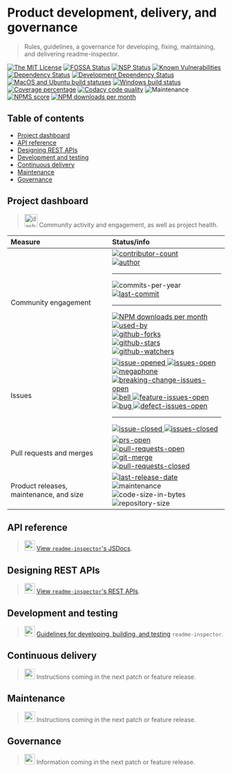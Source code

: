 # Product development, delivery, and governance

> Rules, guidelines, a governance for developing, fixing, maintaining, and delivering readme-inspector.

[![The MIT License][license-image]][license-url]
[![FOSSA Status][fossa-image]][fossa-url]
[![NSP Status][nsp-image]][nsp-url]
[![Known Vulnerabilities][vulnerabilities-image]][vulnerabilities-url]<br>
[![Dependency Status][daviddm-image]][daviddm-url]
[![Development Dependency Status][daviddm-dev-image]][daviddm-dev-url]<br>
[![MacOS and Ubuntu build statuses][travis-image]][travis-url]
[![Windows build status][appveyor-image]][appveyor-url]
[![Coverage percentage][codacy-coverage-image]][codacy-url]
[![Codacy code quality][codacy-image]][codacy-url]
![Maintenance][maintenance-image]<br>
[![NPMS score][npms-image]][npms-url]
[![NPM downloads per month][npm-downloads-month]][npm-url]

## Table of contents

<!-- 🚫 AUTO-GENERATED-CONTENT:START (TOC:excludeText=Table of contents) -->
- [Project dashboard](#project-dashboard)
- [API reference](#api-reference)
- [Designing REST APIs](#designing-rest-apis)
- [Development and testing](#development-and-testing)
- [Continuous delivery](#continuous-delivery)
- [Maintenance](#maintenance)
- [Governance](#governance)
<!-- 🚫 AUTO-GENERATED-CONTENT:END -->

## Project dashboard

> <img align="bottom" alt="dashboard" height="30" width="30" src="https://cdnjs.cloudflare.com/ajax/libs/octicons/4.4.0/svg/dashboard.svg"> Community activity and engagement, as well as project health.

| Measure                                 | Status/info                                                                                                                                                                                                                                                                                                                                                                                                                                                                                                                        |
| :-------------------------------------- | :--------------------------------------------------------------------------------------------------------------------------------------------------------------------------------------------------------------------------------------------------------------------------------------------------------------------------------------------------------------------------------------------------------------------------------------------------------------------------------------------------------------------------------- |
| Community engagement                    | [![contributor-count][contributor-count-image]][contributor-count-url]<br>[![author][author-image]][author-url]<hr>![commits-per-year][commit-activity-one-year-image]<br>[![last-commit][commit-last-image]][commit-last-url]<hr>[![NPM downloads per month][npm-downloads-month]][npm-url]<br>[![used-by][used-by-image]][used-by-url]<br>[![github-forks][github-forks-image]][github-forks-url]<br>[![github-stars][github-stars-image]][github-stars-url]<br>[![github-watchers][github-watchers-image]][github-watchers-url] |
| Issues                                  | [![issue-opened][octicon-issue-opened] ![issues-open][issues-open-image]][issues-open-url]<br>[![megaphone][octicon-megaphone] ![breaking-change-issues-open][issues-open-breaking-change-image]][issues-open-breaking-change-url]<br>[![bell][octicon-bell] ![feature-issues-open][issues-open-feature-image]][issues-open-url]<br>[![bug][octicon-bug] ![defect-issues-open][issues-open-defect-image]][issues-open-url]<hr>[![issue-closed][octicon-issue-closed] ![issues-closed][issues-closed-image]][issues-closed-url]     |
| Pull requests and merges                | [![prs-open][octicon-git-pull-request] ![pull-requests-open][pull-requests-open-image]][pull-requests-open-url]<br>[![git-merge][octicon-git-merge] ![pull-requests-closed][pull-requests-closed-image]][pull-requests-closed-url]                                                                                                                                                                                                                                                                                                 |
| Product releases, maintenance, and size | [![last-release-date][release-date-image]][releases-url]<br>![maintenance][maintenance-image]<br>![code-size-in-bytes][code-size-bytes-image]<br>![repository-size][repo-size-bytes-image]<br>                                                                                                                                                                                                                                                                                                                                     |

## API reference

> <img align="bottom" alt="gear" height="24" width="24" src="https://cdnjs.cloudflare.com/ajax/libs/octicons/4.4.0/svg/gear.svg"> [View `readme-inspector`'s JSDocs][api-jsdocs-url].

## Designing REST APIs

> <img align="bottom" alt="radio-tower" height="24" width="24" src="https://cdnjs.cloudflare.com/ajax/libs/octicons/4.4.0/svg/radio-tower.svg"> [View `readme-inspector`'s REST APIs](project/API.md).

## Development and testing

> <img align="bottom" alt="beaker" height="24" width="24" src="https://cdnjs.cloudflare.com/ajax/libs/octicons/4.4.0/svg/beaker.svg"> [Guidelines for developing, building, and testing](project/DEVELOPERS.md) `readme-inspector`.

## Continuous delivery

> <img align="bottom" alt="squirrel" height="24" width="24" src="https://cdnjs.cloudflare.com/ajax/libs/octicons/4.4.0/svg/squirrel.svg"> Instructions coming in the next patch or feature release.

## Maintenance

> <img align="bottom" alt="repo" height="24" width="24" src="https://cdnjs.cloudflare.com/ajax/libs/octicons/4.4.0/svg/repo.svg"> Instructions coming in the next patch or feature release.

## Governance

> <img align="bottom" alt="organization" height="24" width="24" src="https://cdnjs.cloudflare.com/ajax/libs/octicons/4.4.0/svg/organization.svg"> Information coming in the next patch or feature release.

<!-- ⛔️ link references ⛔️  -->

[api-jsdocs-url]: https://commonality.github.io/readme-inspector/api/readme-inspector/2.0.0/module-readme-inspector.html

<!-- 🔗 ci services 🔗 -->

[appveyor-image]: https://img.shields.io/appveyor/ci/gregswindle/readme-inspector.svg?style=flat-square&logo=appveyor&label=windows%20build
[appveyor-url]: https://ci.appveyor.com/project/gregswindle/readme-inspector
[codacy-coverage-image]: https://img.shields.io/codacy/coverage/21f517a2d5bf4304895f40c5cbb596c4.svg?style=flat-square
[codacy-image]: https://img.shields.io/codacy/grade/21f517a2d5bf4304895f40c5cbb596c4.svg?style=flat-square
[codacy-url]: https://www.codacy.com/app/greg_7/readme-inspector?utm_source=github.com&utm_medium=referral&utm_content=commonality/readme-inspector&utm_campaign=Badge_Grade
[coveralls-image]: https://img.shields.io/coveralls/github/commonality/readme-inspector/master.svg
[coveralls-url]: https://coveralls.io/r/commonality/readme-inspector
[daviddm-dev-image]: https://david-dm.org/commonality/readme-inspector/dev-status.svg?theme=shields.io&style=flat-square
[daviddm-dev-url]: https://david-dm.org/commonality/readme-inspector?type=dev
[daviddm-image]: https://david-dm.org/commonality/readme-inspector.svg?theme=shields.io&style=flat-square
[daviddm-url]: https://david-dm.org/commonality/readme-inspector
[fossa-image]: https://app.fossa.io/api/projects/git%2Bgithub.com%2Fcommonality%2Freadme-inspector.svg?type=shield&style=flat-square
[fossa-url]: https://app.fossa.io/projects/git%2Bgithub.com%2Fcommonality%2Freadme-inspector?ref=badge_shield
[github-release-image]: https://img.shields.io/github/release/commonality/readme-inspector.svg?style=flat-square
[github-release-url]: https://github.com/commonality/readme-inspector/releases/latest
[license-image]: https://img.shields.io/badge/license-MIT-blue.svg?style=flat-square
[license-url]: http://opensource.org/licenses/MIT
[notice-url]: https://app.fossa.io/reports/07123904-7d26-40a6-b6af-c74e82a53789
[npm-image]: https://img.shields.io/npm/v/readme-inspector.svg?style=flat-square
[npm-url]: https://npmjs.org/package/readme-inspector
[npms-image]: https://badges.npms.io/readme-inspector.svg?style=flat-square
[npms-url]: https://npms.io/search?q=readme-inspector
[nsp-image]: https://nodesecurity.io/orgs/commonality/projects/a2aa0184-ae94-4307-8b87-f0e12324368a/badge
[nsp-url]: https://nodesecurity.io/orgs/commonality/projects/a2aa0184-ae94-4307-8b87-f0e12324368a
[travis-image]: https://img.shields.io/travis/commonality/readme-inspector.svg?branch=master&style=flat-square&label=macOS%20%7C%20ubuntu%20builds&logo=travis
[travis-url]: https://travis-ci.org/commonality/readme-inspector
[vulnerabilities-image]: https://snyk.io/test/github/commonality/readme-inspector/badge.svg?style=flat-square&targetFile=package.json
[vulnerabilities-url]: https://snyk.io/test/github/commonality/readme-inspector?targetFile=package.json

<!-- 🔗 project statistics 🔗 -->

[author-image]: https://img.shields.io/github/issues/detail/u/commonality/readme-inspector/1.svg?style=social
[author-url]: https://github.com/gregswindle
[code-size-bytes-image]: https://img.shields.io/github/languages/code-size/commonality/readme-inspector.svg?style=flat-square
[commit-activity-one-year-image]: https://img.shields.io/github/commit-activity/y/commonality/readme-inspector.svg?style=social
[commit-last-image]: https://img.shields.io/github/last-commit/commonality/readme-inspector.svg?style=social
[commit-last-url]: https://github.com/commonality/readme-inspector/graphs/commit-activity
[contributor-count-image]: https://img.shields.io/github/contributors/commonality/readme-inspector.svg?style=social
[contributor-count-url]: https://github.com/commonality/readme-inspector/graphs/contributors
[github-forks-image]: https://img.shields.io/github/forks/commonality/readme-inspector.svg?style=social&label=Forks
[github-forks-url]: https://github.com/commonality/readme-inspector/network/members
[github-stars-image]: https://img.shields.io/github/stars/commonality/readme-inspector.svg?style=social&label=Stars
[github-stars-url]: https://github.com/commonality/readme-inspector/stargazers
[github-watchers-image]: https://img.shields.io/github/watchers/commonality/readme-inspector.svg?style=social&label=Watchers
[github-watchers-url]: https://github.com/commonality/readme-inspector/watchers
[issues-closed-image]: https://img.shields.io/github/issues-closed/commonality/readme-inspector.svg?style=flat-square
[issues-closed-url]: https://github.com/commonality/readme-inspector/issues?q=is%3Aissue+sort%3Aupdated-desc+is%3Aclosed
[issues-open-breaking-change-image]: https://img.shields.io/github/issues/commonality/readme-inspector/type%3A%20breaking%20change.svg?style=flat-square&colorB=b60205
[issues-open-breaking-change-url]: https://github.com/commonality/readme-inspector/labels/type%3A%20breaking%20change
[issues-open-defect-image]: https://img.shields.io/github/issues/commonality/readme-inspector/type:%20defect.svg?style=flat-square&colorB=e99695
[issues-open-defect-url]: https://github.com/commonality/readme-inspector/labels/type%3A%20defect
[issues-open-feature-image]: https://img.shields.io/github/issues/commonality/readme-inspector/type:%20feature.svg?style=flat-square&colorB=5319e7
[issues-open-feature-url]: https://github.com/commonality/readme-inspector/labels/type%3A%20feature
[issues-open-image]: https://img.shields.io/github/issues/commonality/readme-inspector.svg?style=flat-square
[issues-open-url]: https://github.com/commonality/readme-inspector/issues?q=is%3Aissue+is%3Aopen+sort%3Aupdated-desc
[language-count-image]: https://img.shields.io/github/languages/count/commonality/readme-inspector.svg?style=flat-square
[language-top-image]: https://img.shields.io/github/languages/top/commonality/readme-inspector.svg?style=flat-square
[language-top-url]: https://github.com/commonality/readme-inspector/search?l=javascript
[maintenance-image]: https://img.shields.io/maintenance/readme-inspector/2018.svg?style=flat-square
[maintenance-image]: https://img.shields.io/maintenance/readme-inspector/2018.svg?style=flat-square
[npm-downloads-month]: https://img.shields.io/npm/dm/readme-inspector.svg?style=social
[npm-downloads-year]: https://img.shields.io/npm/dy/readme-inspector.svg?style=social
[pull-requests-closed-image]: https://img.shields.io/github/issues-pr-closed/commonality/readme-inspector.svg?style=flat-square
[pull-requests-closed-url]: https://github.com/commonality/readme-inspector/pulls?q=is%3Apr+sort%3Aupdated-desc+is%3Aclosed
[pull-requests-open-image]: https://img.shields.io/github/issues-pr/commonality/readme-inspector.svg?style=flat-square
[pull-requests-open-url]: https://github.com/commonality/readme-inspector/pulls?q=is%3Apr+is%3Aopen+sort%3Aupdated-desc
[release-date-image]: https://img.shields.io/github/release-date/commonality/readme-inspector.svg?style=flat-square
[releases-url]: https://github.com/commonality/readme-inspector/releases
[repo-size-bytes-image]: https://img.shields.io/github/repo-size/commonality/readme-inspector.svg?style=flat-square
[used-by-image]: https://img.shields.io/sourcegraph/rrc/github.com/commonality/readme-inspector.svg?style=social
[used-by-url]: https://www.npmjs.com/browse/depended/readme-inspector

<!-- 🔗 octicon images 🔗 -->

[octicon-alert]: https://cdnjs.cloudflare.com/ajax/libs/octicons/4.4.0/svg/alert.svg
[octicon-arrow-down]: https://cdnjs.cloudflare.com/ajax/libs/octicons/4.4.0/svg/arrow-down.svg
[octicon-arrow-left]: https://cdnjs.cloudflare.com/ajax/libs/octicons/4.4.0/svg/arrow-left.svg
[octicon-arrow-right]: https://cdnjs.cloudflare.com/ajax/libs/octicons/4.4.0/svg/arrow-right.svg
[octicon-arrow-small-down]: https://cdnjs.cloudflare.com/ajax/libs/octicons/4.4.0/svg/arrow-small-down.svg
[octicon-arrow-small-left]: https://cdnjs.cloudflare.com/ajax/libs/octicons/4.4.0/svg/arrow-small-left.svg
[octicon-arrow-small-right]: https://cdnjs.cloudflare.com/ajax/libs/octicons/4.4.0/svg/arrow-small-right.svg
[octicon-arrow-small-up]: https://cdnjs.cloudflare.com/ajax/libs/octicons/4.4.0/svg/arrow-small-up.svg
[octicon-arrow-up]: https://cdnjs.cloudflare.com/ajax/libs/octicons/4.4.0/svg/arrow-up.svg
[octicon-beaker]: https://cdnjs.cloudflare.com/ajax/libs/octicons/4.4.0/svg/beaker.svg
[octicon-bell]: https://cdnjs.cloudflare.com/ajax/libs/octicons/4.4.0/svg/bell.svg
[octicon-bold]: https://cdnjs.cloudflare.com/ajax/libs/octicons/4.4.0/svg/bold.svg
[octicon-book]: https://cdnjs.cloudflare.com/ajax/libs/octicons/4.4.0/svg/book.svg
[octicon-bookmark]: https://cdnjs.cloudflare.com/ajax/libs/octicons/4.4.0/svg/bookmark.svg
[octicon-briefcase]: https://cdnjs.cloudflare.com/ajax/libs/octicons/4.4.0/svg/briefcase.svg
[octicon-broadcast]: https://cdnjs.cloudflare.com/ajax/libs/octicons/4.4.0/svg/broadcast.svg
[octicon-browser]: https://cdnjs.cloudflare.com/ajax/libs/octicons/4.4.0/svg/browser.svg
[octicon-bug]: https://cdnjs.cloudflare.com/ajax/libs/octicons/4.4.0/svg/bug.svg
[octicon-calendar]: https://cdnjs.cloudflare.com/ajax/libs/octicons/4.4.0/svg/calendar.svg
[octicon-check]: https://cdnjs.cloudflare.com/ajax/libs/octicons/4.4.0/svg/check.svg
[octicon-checklist]: https://cdnjs.cloudflare.com/ajax/libs/octicons/4.4.0/svg/checklist.svg
[octicon-chevron-down]: https://cdnjs.cloudflare.com/ajax/libs/octicons/4.4.0/svg/chevron-down.svg
[octicon-chevron-left]: https://cdnjs.cloudflare.com/ajax/libs/octicons/4.4.0/svg/chevron-left.svg
[octicon-chevron-right]: https://cdnjs.cloudflare.com/ajax/libs/octicons/4.4.0/svg/chevron-right.svg
[octicon-chevron-up]: https://cdnjs.cloudflare.com/ajax/libs/octicons/4.4.0/svg/chevron-up.svg
[octicon-circle-slash]: https://cdnjs.cloudflare.com/ajax/libs/octicons/4.4.0/svg/circle-slash.svg
[octicon-circuit-board]: https://cdnjs.cloudflare.com/ajax/libs/octicons/4.4.0/svg/circuit-board.svg
[octicon-clippy]: https://cdnjs.cloudflare.com/ajax/libs/octicons/4.4.0/svg/clippy.svg
[octicon-clock]: https://cdnjs.cloudflare.com/ajax/libs/octicons/4.4.0/svg/clock.svg
[octicon-cloud-download]: https://cdnjs.cloudflare.com/ajax/libs/octicons/4.4.0/svg/cloud-download.svg
[octicon-cloud-upload]: https://cdnjs.cloudflare.com/ajax/libs/octicons/4.4.0/svg/cloud-upload.svg
[octicon-code]: https://cdnjs.cloudflare.com/ajax/libs/octicons/4.4.0/svg/code.svg
[octicon-comment-discussion]: https://cdnjs.cloudflare.com/ajax/libs/octicons/4.4.0/svg/comment-discussion.svg
[octicon-comment]: https://cdnjs.cloudflare.com/ajax/libs/octicons/4.4.0/svg/comment.svg
[octicon-credit-card]: https://cdnjs.cloudflare.com/ajax/libs/octicons/4.4.0/svg/credit-card.svg
[octicon-dash]: https://cdnjs.cloudflare.com/ajax/libs/octicons/4.4.0/svg/dash.svg
[octicon-dashboard]: https://cdnjs.cloudflare.com/ajax/libs/octicons/4.4.0/svg/dashboard.svg
[octicon-database]: https://cdnjs.cloudflare.com/ajax/libs/octicons/4.4.0/svg/database.svg
[octicon-desktop-download]: https://cdnjs.cloudflare.com/ajax/libs/octicons/4.4.0/svg/desktop-download.svg
[octicon-device-camera-video]: https://cdnjs.cloudflare.com/ajax/libs/octicons/4.4.0/svg/device-camera-video.svg
[octicon-device-camera]: https://cdnjs.cloudflare.com/ajax/libs/octicons/4.4.0/svg/device-camera.svg
[octicon-device-desktop]: https://cdnjs.cloudflare.com/ajax/libs/octicons/4.4.0/svg/device-desktop.svg
[octicon-device-mobile]: https://cdnjs.cloudflare.com/ajax/libs/octicons/4.4.0/svg/device-mobile.svg
[octicon-diff-added]: https://cdnjs.cloudflare.com/ajax/libs/octicons/4.4.0/svg/diff-added.svg
[octicon-diff-ignored]: https://cdnjs.cloudflare.com/ajax/libs/octicons/4.4.0/svg/diff-ignored.svg
[octicon-diff-modified]: https://cdnjs.cloudflare.com/ajax/libs/octicons/4.4.0/svg/diff-modified.svg
[octicon-diff-removed]: https://cdnjs.cloudflare.com/ajax/libs/octicons/4.4.0/svg/diff-removed.svg
[octicon-diff-renamed]: https://cdnjs.cloudflare.com/ajax/libs/octicons/4.4.0/svg/diff-renamed.svg
[octicon-diff]: https://cdnjs.cloudflare.com/ajax/libs/octicons/4.4.0/svg/diff.svg
[octicon-ellipses]: https://cdnjs.cloudflare.com/ajax/libs/octicons/4.4.0/svg/ellipses.svg
[octicon-ellipsis]: https://cdnjs.cloudflare.com/ajax/libs/octicons/4.4.0/svg/ellipsis.svg
[octicon-eye]: https://cdnjs.cloudflare.com/ajax/libs/octicons/4.4.0/svg/eye.svg
[octicon-file-binary]: https://cdnjs.cloudflare.com/ajax/libs/octicons/4.4.0/svg/file-binary.svg
[octicon-file-code]: https://cdnjs.cloudflare.com/ajax/libs/octicons/4.4.0/svg/file-code.svg
[octicon-file-directory]: https://cdnjs.cloudflare.com/ajax/libs/octicons/4.4.0/svg/file-directory.svg
[octicon-file-media]: https://cdnjs.cloudflare.com/ajax/libs/octicons/4.4.0/svg/file-media.svg
[octicon-file-pdf]: https://cdnjs.cloudflare.com/ajax/libs/octicons/4.4.0/svg/file-pdf.svg
[octicon-file-submodule]: https://cdnjs.cloudflare.com/ajax/libs/octicons/4.4.0/svg/file-submodule.svg
[octicon-file-symlink-directory]: https://cdnjs.cloudflare.com/ajax/libs/octicons/4.4.0/svg/file-symlink-directory.svg
[octicon-file-symlink-file]: https://cdnjs.cloudflare.com/ajax/libs/octicons/4.4.0/svg/file-symlink-file.svg
[octicon-file-text]: https://cdnjs.cloudflare.com/ajax/libs/octicons/4.4.0/svg/file-text.svg
[octicon-file-zip]: https://cdnjs.cloudflare.com/ajax/libs/octicons/4.4.0/svg/file-zip.svg
[octicon-file]: https://cdnjs.cloudflare.com/ajax/libs/octicons/4.4.0/svg/file.svg
[octicon-flame]: https://cdnjs.cloudflare.com/ajax/libs/octicons/4.4.0/svg/flame.svg
[octicon-fold]: https://cdnjs.cloudflare.com/ajax/libs/octicons/4.4.0/svg/fold.svg
[octicon-gear]: https://cdnjs.cloudflare.com/ajax/libs/octicons/4.4.0/svg/gear.svg
[octicon-gift]: https://cdnjs.cloudflare.com/ajax/libs/octicons/4.4.0/svg/gift.svg
[octicon-gist-secret]: https://cdnjs.cloudflare.com/ajax/libs/octicons/4.4.0/svg/gist-secret.svg
[octicon-gist]: https://cdnjs.cloudflare.com/ajax/libs/octicons/4.4.0/svg/gist.svg
[octicon-git-branch]: https://cdnjs.cloudflare.com/ajax/libs/octicons/4.4.0/svg/git-branch.svg
[octicon-git-commit]: https://cdnjs.cloudflare.com/ajax/libs/octicons/4.4.0/svg/git-commit.svg
[octicon-git-compare]: https://cdnjs.cloudflare.com/ajax/libs/octicons/4.4.0/svg/git-compare.svg
[octicon-git-merge]: https://cdnjs.cloudflare.com/ajax/libs/octicons/4.4.0/svg/git-merge.svg
[octicon-git-pull-request]: https://cdnjs.cloudflare.com/ajax/libs/octicons/4.4.0/svg/git-pull-request.svg
[octicon-globe]: https://cdnjs.cloudflare.com/ajax/libs/octicons/4.4.0/svg/globe.svg
[octicon-grabber]: https://cdnjs.cloudflare.com/ajax/libs/octicons/4.4.0/svg/grabber.svg
[octicon-graph]: https://cdnjs.cloudflare.com/ajax/libs/octicons/4.4.0/svg/graph.svg
[octicon-heart]: https://cdnjs.cloudflare.com/ajax/libs/octicons/4.4.0/svg/heart.svg
[octicon-history]: https://cdnjs.cloudflare.com/ajax/libs/octicons/4.4.0/svg/history.svg
[octicon-home]: https://cdnjs.cloudflare.com/ajax/libs/octicons/4.4.0/svg/home.svg
[octicon-horizontal-rule]: https://cdnjs.cloudflare.com/ajax/libs/octicons/4.4.0/svg/horizontal-rule.svg
[octicon-hubot]: https://cdnjs.cloudflare.com/ajax/libs/octicons/4.4.0/svg/hubot.svg
[octicon-inbox]: https://cdnjs.cloudflare.com/ajax/libs/octicons/4.4.0/svg/inbox.svg
[octicon-info]: https://cdnjs.cloudflare.com/ajax/libs/octicons/4.4.0/svg/info.svg
[octicon-issue-closed]: https://cdnjs.cloudflare.com/ajax/libs/octicons/4.4.0/svg/issue-closed.svg
[octicon-issue-opened]: https://cdnjs.cloudflare.com/ajax/libs/octicons/4.4.0/svg/issue-opened.svg
[octicon-issue-reopened]: https://cdnjs.cloudflare.com/ajax/libs/octicons/4.4.0/svg/issue-reopened.svg
[octicon-italic]: https://cdnjs.cloudflare.com/ajax/libs/octicons/4.4.0/svg/italic.svg
[octicon-jersey]: https://cdnjs.cloudflare.com/ajax/libs/octicons/4.4.0/svg/jersey.svg
[octicon-key]: https://cdnjs.cloudflare.com/ajax/libs/octicons/4.4.0/svg/key.svg
[octicon-keyboard]: https://cdnjs.cloudflare.com/ajax/libs/octicons/4.4.0/svg/keyboard.svg
[octicon-law]: https://cdnjs.cloudflare.com/ajax/libs/octicons/4.4.0/svg/law.svg
[octicon-light-bulb]: https://cdnjs.cloudflare.com/ajax/libs/octicons/4.4.0/svg/light-bulb.svg
[octicon-link-external]: https://cdnjs.cloudflare.com/ajax/libs/octicons/4.4.0/svg/link-external.svg
[octicon-link]: https://cdnjs.cloudflare.com/ajax/libs/octicons/4.4.0/svg/link.svg
[octicon-list-ordered]: https://cdnjs.cloudflare.com/ajax/libs/octicons/4.4.0/svg/list-ordered.svg
[octicon-list-unordered]: https://cdnjs.cloudflare.com/ajax/libs/octicons/4.4.0/svg/list-unordered.svg
[octicon-location]: https://cdnjs.cloudflare.com/ajax/libs/octicons/4.4.0/svg/location.svg
[octicon-lock]: https://cdnjs.cloudflare.com/ajax/libs/octicons/4.4.0/svg/lock.svg
[octicon-logo-gist]: https://cdnjs.cloudflare.com/ajax/libs/octicons/4.4.0/svg/logo-gist.svg
[octicon-logo-github]: https://cdnjs.cloudflare.com/ajax/libs/octicons/4.4.0/svg/logo-github.svg
[octicon-mail-read]: https://cdnjs.cloudflare.com/ajax/libs/octicons/4.4.0/svg/mail-read.svg
[octicon-mail-reply]: https://cdnjs.cloudflare.com/ajax/libs/octicons/4.4.0/svg/mail-reply.svg
[octicon-mail]: https://cdnjs.cloudflare.com/ajax/libs/octicons/4.4.0/svg/mail.svg
[octicon-mark-github]: https://cdnjs.cloudflare.com/ajax/libs/octicons/4.4.0/svg/mark-github.svg
[octicon-markdown]: https://cdnjs.cloudflare.com/ajax/libs/octicons/4.4.0/svg/markdown.svg
[octicon-megaphone]: https://cdnjs.cloudflare.com/ajax/libs/octicons/4.4.0/svg/megaphone.svg
[octicon-mention]: https://cdnjs.cloudflare.com/ajax/libs/octicons/4.4.0/svg/mention.svg
[octicon-milestone]: https://cdnjs.cloudflare.com/ajax/libs/octicons/4.4.0/svg/milestone.svg
[octicon-mirror]: https://cdnjs.cloudflare.com/ajax/libs/octicons/4.4.0/svg/mirror.svg
[octicon-mortar-board]: https://cdnjs.cloudflare.com/ajax/libs/octicons/4.4.0/svg/mortar-board.svg
[octicon-mute]: https://cdnjs.cloudflare.com/ajax/libs/octicons/4.4.0/svg/mute.svg
[octicon-no-newline]: https://cdnjs.cloudflare.com/ajax/libs/octicons/4.4.0/svg/no-newline.svg
[octicon-octoface]: https://cdnjs.cloudflare.com/ajax/libs/octicons/4.4.0/svg/octoface.svg
[octicon-organization]: https://cdnjs.cloudflare.com/ajax/libs/octicons/4.4.0/svg/organization.svg
[octicon-package]: https://cdnjs.cloudflare.com/ajax/libs/octicons/4.4.0/svg/package.svg
[octicon-paintcan]: https://cdnjs.cloudflare.com/ajax/libs/octicons/4.4.0/svg/paintcan.svg
[octicon-pencil]: https://cdnjs.cloudflare.com/ajax/libs/octicons/4.4.0/svg/pencil.svg
[octicon-person]: https://cdnjs.cloudflare.com/ajax/libs/octicons/4.4.0/svg/person.svg
[octicon-pin]: https://cdnjs.cloudflare.com/ajax/libs/octicons/4.4.0/svg/pin.svg
[octicon-plug]: https://cdnjs.cloudflare.com/ajax/libs/octicons/4.4.0/svg/plug.svg
[octicon-plus-small]: https://cdnjs.cloudflare.com/ajax/libs/octicons/4.4.0/svg/plus-small.svg
[octicon-plus]: https://cdnjs.cloudflare.com/ajax/libs/octicons/4.4.0/svg/plus.svg
[octicon-primitive-dot]: https://cdnjs.cloudflare.com/ajax/libs/octicons/4.4.0/svg/primitive-dot.svg
[octicon-primitive-square]: https://cdnjs.cloudflare.com/ajax/libs/octicons/4.4.0/svg/primitive-square.svg
[octicon-pulse]: https://cdnjs.cloudflare.com/ajax/libs/octicons/4.4.0/svg/pulse.svg
[octicon-question]: https://cdnjs.cloudflare.com/ajax/libs/octicons/4.4.0/svg/question.svg
[octicon-quote]: https://cdnjs.cloudflare.com/ajax/libs/octicons/4.4.0/svg/quote.svg
[octicon-radio-tower]: https://cdnjs.cloudflare.com/ajax/libs/octicons/4.4.0/svg/radio-tower.svg
[octicon-reply]: https://cdnjs.cloudflare.com/ajax/libs/octicons/4.4.0/svg/reply.svg
[octicon-repo-clone]: https://cdnjs.cloudflare.com/ajax/libs/octicons/4.4.0/svg/repo-clone.svg
[octicon-repo-force-push]: https://cdnjs.cloudflare.com/ajax/libs/octicons/4.4.0/svg/repo-force-push.svg
[octicon-repo-forked]: https://cdnjs.cloudflare.com/ajax/libs/octicons/4.4.0/svg/repo-forked.svg
[octicon-repo-pull]: https://cdnjs.cloudflare.com/ajax/libs/octicons/4.4.0/svg/repo-pull.svg
[octicon-repo-push]: https://cdnjs.cloudflare.com/ajax/libs/octicons/4.4.0/svg/repo-push.svg
[octicon-repo]: https://cdnjs.cloudflare.com/ajax/libs/octicons/4.4.0/svg/repo.svg
[octicon-rocket]: https://cdnjs.cloudflare.com/ajax/libs/octicons/4.4.0/svg/rocket.svg
[octicon-rss]: https://cdnjs.cloudflare.com/ajax/libs/octicons/4.4.0/svg/rss.svg
[octicon-ruby]: https://cdnjs.cloudflare.com/ajax/libs/octicons/4.4.0/svg/ruby.svg
[octicon-search]: https://cdnjs.cloudflare.com/ajax/libs/octicons/4.4.0/svg/search.svg
[octicon-server]: https://cdnjs.cloudflare.com/ajax/libs/octicons/4.4.0/svg/server.svg
[octicon-settings]: https://cdnjs.cloudflare.com/ajax/libs/octicons/4.4.0/svg/settings.svg
[octicon-shield]: https://cdnjs.cloudflare.com/ajax/libs/octicons/4.4.0/svg/shield.svg
[octicon-sign-in]: https://cdnjs.cloudflare.com/ajax/libs/octicons/4.4.0/svg/sign-in.svg
[octicon-sign-out]: https://cdnjs.cloudflare.com/ajax/libs/octicons/4.4.0/svg/sign-out.svg
[octicon-smiley]: https://cdnjs.cloudflare.com/ajax/libs/octicons/4.4.0/svg/smiley.svg
[octicon-squirrel]: https://cdnjs.cloudflare.com/ajax/libs/octicons/4.4.0/svg/squirrel.svg
[octicon-star]: https://cdnjs.cloudflare.com/ajax/libs/octicons/4.4.0/svg/star.svg
[octicon-stop]: https://cdnjs.cloudflare.com/ajax/libs/octicons/4.4.0/svg/stop.svg
[octicon-sync]: https://cdnjs.cloudflare.com/ajax/libs/octicons/4.4.0/svg/sync.svg
[octicon-tag]: https://cdnjs.cloudflare.com/ajax/libs/octicons/4.4.0/svg/tag.svg
[octicon-tasklist]: https://cdnjs.cloudflare.com/ajax/libs/octicons/4.4.0/svg/tasklist.svg
[octicon-telescope]: https://cdnjs.cloudflare.com/ajax/libs/octicons/4.4.0/svg/telescope.svg
[octicon-terminal]: https://cdnjs.cloudflare.com/ajax/libs/octicons/4.4.0/svg/terminal.svg
[octicon-text-size]: https://cdnjs.cloudflare.com/ajax/libs/octicons/4.4.0/svg/text-size.svg
[octicon-three-bars]: https://cdnjs.cloudflare.com/ajax/libs/octicons/4.4.0/svg/three-bars.svg
[octicon-thumbsdown]: https://cdnjs.cloudflare.com/ajax/libs/octicons/4.4.0/svg/thumbsdown.svg
[octicon-thumbsup]: https://cdnjs.cloudflare.com/ajax/libs/octicons/4.4.0/svg/thumbsup.svg
[octicon-tools]: https://cdnjs.cloudflare.com/ajax/libs/octicons/4.4.0/svg/tools.svg
[octicon-trashcan]: https://cdnjs.cloudflare.com/ajax/libs/octicons/4.4.0/svg/trashcan.svg
[octicon-triangle-down]: https://cdnjs.cloudflare.com/ajax/libs/octicons/4.4.0/svg/triangle-down.svg
[octicon-triangle-left]: https://cdnjs.cloudflare.com/ajax/libs/octicons/4.4.0/svg/triangle-left.svg
[octicon-triangle-right]: https://cdnjs.cloudflare.com/ajax/libs/octicons/4.4.0/svg/triangle-right.svg
[octicon-triangle-up]: https://cdnjs.cloudflare.com/ajax/libs/octicons/4.4.0/svg/triangle-up.svg
[octicon-unfold]: https://cdnjs.cloudflare.com/ajax/libs/octicons/4.4.0/svg/unfold.svg
[octicon-unmute]: https://cdnjs.cloudflare.com/ajax/libs/octicons/4.4.0/svg/unmute.svg
[octicon-unverified]: https://cdnjs.cloudflare.com/ajax/libs/octicons/4.4.0/svg/unverified.svg
[octicon-verified]: https://cdnjs.cloudflare.com/ajax/libs/octicons/4.4.0/svg/verified.svg
[octicon-versions]: https://cdnjs.cloudflare.com/ajax/libs/octicons/4.4.0/svg/versions.svg
[octicon-watch]: https://cdnjs.cloudflare.com/ajax/libs/octicons/4.4.0/svg/watch.svg
[octicon-x]: https://cdnjs.cloudflare.com/ajax/libs/octicons/4.4.0/svg/x.svg
